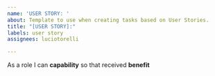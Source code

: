```yaml
---
name: 'USER STORY: '
about: Template to use when creating tasks based on User Stories.
title: "[USER STORY]:"
labels: user story
assignees: luciotorelli

---
```


As a role I can **capability** so that received **benefit**
